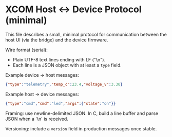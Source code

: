 # XCOM Host <-> Device Protocol (minimal)

This file describes a small, minimal protocol for communication between the host UI (via the bridge) and the device firmware.

Wire format (serial):
- Plain UTF-8 text lines ending with LF ("\n").
- Each line is a JSON object with at least a `type` field.

Example device -> host messages:
```json
{"type":"telemetry","temp_c":23.4,"voltage_v":3.30}
```

Example host -> device messages:
```json
{"type":"cmd","cmd":"led","args":{"state":"on"}}
```

Framing: use newline-delimited JSON. In C, build a line buffer and parse JSON when a '\n' is received.

Versioning: include a `version` field in production messages once stable.
